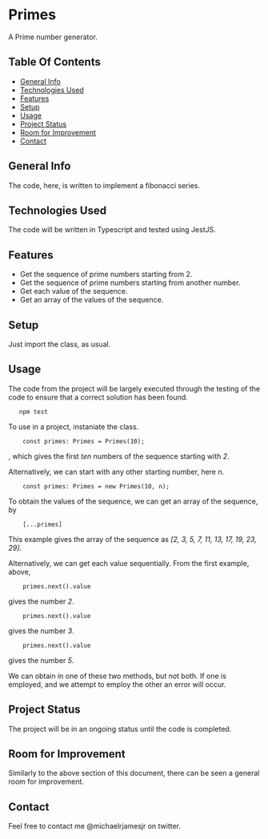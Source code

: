 # Primes
A Prime number generator.

## Table Of Contents
* [General Info](#general-info)
* [Technologies Used](#technologies-used)
* [Features](#features)
* [Setup](#setup)
* [Usage](#usage)
* [Project Status](#project-status)
* [Room for Improvement](#room-for-improvement)
* [Contact](#contact)

## General Info
The code, here, is written to implement a fibonacci series.

## Technologies Used
The code will be written in Typescript and tested using JestJS.
 
## Features
* Get the sequence of prime numbers starting from 2.
* Get the sequence of prime numbers  starting from another number.
* Get each value of the sequence.
* Get an array of the values of the sequence.

## Setup
Just import the class, as usual.
 
## Usage
The code from the project will be largely executed through the testing of the code to ensure that a correct solution has been found.
```
   npm test
```

To use in a project, instaniate the class.
```
    const primes: Primes = Primes(10);
```
, which gives the first *ten* numbers of the sequence starting with *2*.

Alternatively, we can start with any other starting number, here n.
```
    const primes: Primes = new Primes(10, n);
```

To obtain the values of the sequence, we can get an array of the sequence, by
```
    [...primes]
```
This example gives the array of the sequence as *[2, 3, 5, 7, 11, 13, 17, 19, 23, 29]*.
 
Alternatively, we can get each value sequentially. From the first example, above,
```
    primes.next().value
```
gives the number *2*.
```
    primes.next().value
```
gives the number *3*.
```
    primes.next().value
```
gives the number *5*.

We can obtain in one of these two methods, but not both. If one is employed, and we attempt to employ the other an error will occur.

## Project Status
The project will be in an ongoing status until the code is completed.
  
## Room for Improvement
Similarly to the above section of this document, there can be seen a general room for improvement.

## Contact
Feel free to contact me @michaelrjamesjr on twitter.                                                                          
